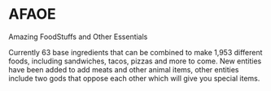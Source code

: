 # AFAOE
Amazing FoodStuffs and Other Essentials

Currently 63 base ingredients that can be combined to make 1,953 different foods, including sandwiches, tacos, pizzas and more to come. New entities have been added to add meats and other animal items, other entities include two gods that oppose each other which will give you special items. 
